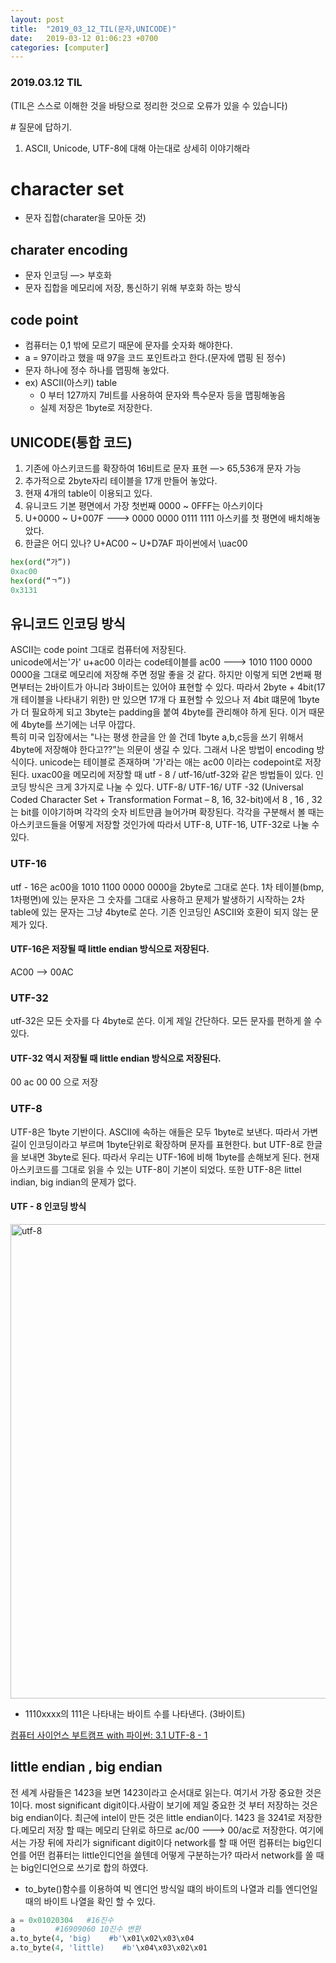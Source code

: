 ```yaml
---
layout: post
title:  "2019_03_12_TIL(문자,UNICODE)"
date:   2019-03-12 01:06:23 +0700
categories: [computer]
---
```


### 2019.03.12 TIL

(TIL은 스스로 이해한 것을 바탕으로 정리한 것으로 오류가 있을 수 있습니다)

\# 질문에 답하기.  
1. ASCII, Unicode, UTF-8에 대해 아는대로 상세히 이야기해라



# character set

* 문자 집합(charater을 모아둔 것)

## charater encoding

* 문자 인코딩 —> 부호화
* 문자 집합을 메모리에 저장, 통신하기 위해 부호화 하는 방식

## code point

* 컴퓨터는 0,1 밖에 모르기 때문에 문자를 숫자화 해야한다.
* a = 97이라고 했을 때 97을 코드 포인트라고 한다.(문자에 맵핑 된 정수)
* 문자 하나에 정수 하나를 맵핑해 놓았다.
* ex) ASCII(아스키) table
    * 0 부터 127까지 7비트를 사용하여 문자와 특수문자 등을 맵핑해놓음
    * 실제 저장은 1byte로 저장한다.

## UNICODE(통합 코드)

1. 기존에 아스키코드를 확장하여 16비트로 문자 표현 —> 65,536개 문자 가능
2. 추가적으로 2byte자리 테이블을 17개 만들어 놓았다.
3. 현재 4개의 table이 이용되고 있다.
4. 유니코드 기본 평면에서 가장 첫번째 0000 ~ 0FFF는 아스키이다
5. U+0000 ~ U+007F ---> 0000 0000 0111 1111 아스키를 첫 평면에 배치해놓았다.
6. 한글은 어디 있나? U+AC00 ~ U+D7AF 파이썬에서 \uac00

```python
hex(ord(“가”))
0xac00
hex(ord(“ㄱ”))
0x3131
```

## 유니코드 인코딩 방식
ASCII는 code point 그대로 컴퓨터에 저장된다.    
unicode에서는'가' u+ac00 이라는 code테이블를 ac00 ---> 1010 1100 0000 0000을 그대로 메모리에 저장해 주면 정말 좋을 것 같다. 하지만 이렇게 되면 2번째 평면부터는 2바이트가 아니라 3바이트는 있어야 표현할 수 있다.
따라서 2byte + 4bit(17개 테이블을 나타내기 위한) 만 있으면 17개 다 표현할 수 있으나 저 4bit 떄문에 1byte가 더 필요하게 되고 3byte는 padding을 붙여 4byte를 관리해야 하게 된다. 이거 때문에 4byte를 쓰기에는 너무 아깝다.    
특히 미국 입장에서는 "나는 평생 한글을 안 쓸 건데 1byte a,b,c등을 쓰기 위해서 4byte에 저장해야 한다고??”는 의문이 생길 수 있다. 그래서 나온 방법이 encoding 방식이다.
unicode는 테이블로 존재하며 '가'라는 애는 ac00 이라는 codepoint로 저장된다. uxac00을 메모리에 저장할 때 utf - 8 / utf-16/utf-32와 같은 방법들이 있다.
인코딩 방식은 크게 3가지로 나눌 수 있다. UTF-8/ UTF-16/ UTF -32 (Universal Coded Character Set + Transformation Format – 8, 16, 32-bit)에서 8 , 16 , 32는 bit를 이야기하며 각각의 숫자 비트만큼 늘어가며 확장된다. 각각을 구분해서 볼 때는 아스키코드들을 어떻게 저장할 것인가에 따라서 UTF-8, UTF-16, UTF-32로 나눌 수 있다.

### UTF-16
utf - 16은 ac00을 1010 1100 0000 0000을 2byte로 그대로 쏜다. 1차 테이블(bmp, 1차평면)에 있는 문자은 그 숫자를 그대로 사용하고 문제가 발생하기 시작하는 2차 table에 있는 문자는 그냥 4byte로 쏜다. 기존 인코딩인 ASCII와 호환이 되지 않는 문제가 있다.
#### UTF-16은 저장될 때 little endian 방식으로 저장된다. 

AC00 —> 00AC

### UTF-32
utf-32은 모든 숫자를 다 4byte로 쏜다. 이게 제일 간단하다. 모든 문자를 편하게 쓸 수 있다.
#### UTF-32 역시 저장될 때 little endian 방식으로 저장된다. 

00 ac 00 00 으로 저장

### UTF-8
UTF-8은 1byte 기반이다. ASCII에 속하는 애들은 모두 1byte로 보낸다. 따라서 가변길이 인코딩이라고 부르며 1byte단위로 확장하며 문자를 표현한다. but UTF-8로 한글을 보내면 3byte로 된다. 따라서 우리는 UTF-16에 비해 1byte를 손해보게 된다. 현재 아스키코드를 그대로 읽을 수 있는 UTF-8이 기본이 되었다. 또한 UTF-8은 littel indian, big indian의 문제가 없다.

#### UTF - 8 인코딩 방식

<img width="759" alt="utf-8" src="https://user-images.githubusercontent.com/46436843/55696592-acf4da00-59f8-11e9-862d-793d776ba693.png">

* 1110xxxx의 111은 나타내는 바이트 수를 나타낸다. (3바이트)

[컴퓨터 사이언스 부트캠프 with 파이썬: 3.1 UTF-8 - 1](https://thebook.io/006950/ch04/03/01-01/)


## little endian , big endian

전 세계 사람들은 1423을 보면 1423이라고 순서대로 읽는다. 여기서 가장 중요한 것은 1이다. most significant digit이다.사람이 보기에 제일 중요한 것 부터 저장하는 것은 big endian이다.
최근에 intel이 만든 것은 little endian이다. 1423 을 3241로 저장한다.메모리 저장 할 때는 메모리 단위로 하므로 ac/00 ---> 00/ac로 저장한다. 여기에서는 가장 뒤에 자리가 significant digit이다
network를 할 때 어떤 컴퓨터는 big인디언를 어떤 컴퓨터는 little인디언을 쓸텐데 어떻게 구분하는가? 따라서 network를 쏠 때는 big인디언으로 쓰기로 합의 하였다.

* to_byte()함수를 이용하여 빅 엔디언 방식일 떄의 바이트의 나열과 리틀 엔디언일 때의 바이트 나열을 확인 할 수 있다.

```python
a = 0x01020304   #16진수
a         #16909060 10진수 변환
a.to_byte(4, 'big)    #b'\x01\x02\x03\x04
a.to_byte(4, 'little)    #b'\x04\x03\x02\x01 

